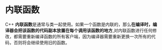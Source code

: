 # 内联函数

C++ **内联函数**是通常与类一起使用。如果一个函数是内联的，那么**在编译时，编译器会把该函数的代码副本放置在每个调用该函数的地方**,对内联函数进行任何修改，都需要重新编译函数的所有客户端，因为编译器需要重新更换一次所有的代码，否则将会继续使用旧的函数。